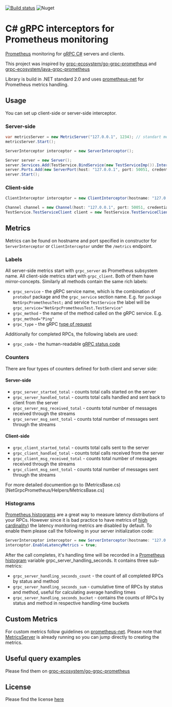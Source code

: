 [![Build status](https://ci.appveyor.com/api/projects/status/89i4e4jf79nyay6x/branch/master?svg=true)](https://ci.appveyor.com/project/visma/csharp-grpc-prometheus-fsrr6/branch/master) ![Nuget](https://img.shields.io/nuget/v/NetGrpcPrometheus.svg)

# C# gRPC interceptors for Prometheus monitoring
[Prometheus](https://prometheus.io/) monitoring for [gRPC C#](https://github.com/grpc/grpc) servers and clients.

This project was inspired by [grpc-ecosystem/go-grpc-prometheus](https://github.com/grpc-ecosystem/go-grpc-prometheus) 
and [grpc-ecosystem/java-grpc-prometheus](https://github.com/grpc-ecosystem/java-grpc-prometheus)

Library is build in .NET standard 2.0 and uses [prometheus-net](https://github.com/prometheus-net/prometheus-net) for 
Prometheus metrics handling.

## Usage
You can set up client-side or server-side interceptor.

### Server-side

```C#
var metricsServer = new MetricServer("127.0.0.1", 1234); // standart metrics server prometheus-net
metricsServer.Start();

ServerInterceptor interceptor = new ServerInterceptor();

Server server = new Server();
server.Services.Add(TestService.BindService(new TestServiceImp()).Intercept(interceptor));
server.Ports.Add(new ServerPort(host: "127.0.0.1", port: 50051, credentials: ServerCredentials.Insecure));
server.Start();
```

### Client-side

```C#
ClientInterceptor interceptor = new ClientInterceptor(hostname: "127.0.0.1", port: "1234");

Channel channel = new Channel(host: "127.0.0.1", port: 50051, credentials: ChannelCredentials.Insecure);
TestService.TestServiceClient client = new TestService.TestServiceClient(channel.Intercept(interceptor));
```

## Metrics

Metrics can be found on hostname and port specified in constructor for `ServerInterceptor` 
or `ClientInterceptor` under the `/metrics` endpoint.

### Labels

All server-side metrics start with `grpc_server` as Prometheus subsystem name. All client-side metrics start with `grpc_client`. 
Both of them have mirror-concepts. Similarly all methods contain the same rich labels:

* `grpc_service` - the gRPC service name, which is the combination of `protobuf` package and the `grpc_service` section name.
E.g. for `package NetGrpcPrometheusTest;` and service `TestService` the label will be `grpc_service="NetGrpcPrometheusTest.TestService"`
* `grpc_method` - the name of the method called on the gRPC service. E.g.
`grpc_method="Ping"`
* `grpc_type` - the gRPC [type of request](https://grpc.io/docs/guides/concepts.html#rpc-life-cycle) 

Additionally for completed RPCs, the following labels are used:

* `grpc_code` - the human-readable [gRPC status code](https://github.com/grpc/grpc-go/blob/master/codes/codes.go)

### Counters

There are four types of counters defined for both client and server side:

#### Server-side

* `grpc_server_started_total` - counts total calls started on the server
* `grpc_server_handled_total` - counts total calls handled and sent back to client from the server
* `grpc_server_msg_received_total` - counts total number of messages received through the streams
* `grpc_server_msg_sent_total` - counts total number of messages sent through the streams

#### Client-side

* `grpc_client_started_total` - counts total calls sent to the server
* `grpc_client_handled_total` - counts total calls received from the server
* `grpc_client_msg_received_total` - counts total number of messages received through the streams
* `grpc_client_msg_sent_total` - counts total number of messages sent through the streams

For more detailed documention go to (MetricsBase.cs)[NetGrpcPrometheus/Helpers/MetricsBase.cs]

### Histograms

[Prometheus histograms](https://prometheus.io/docs/concepts/metric_types/#histogram) are a great way to measure latency distributions of your RPCs. 
However since it is bad practice to have metrics of [high cardinality](https://prometheus.io/docs/practices/instrumentation/#do-not-overuse-labels)) the latency monitoring metrics are disabled by default. 
To enable them please call the following in your server initialization code:

```C#
ServerInterceptor interceptor = new ServerInterceptor(hostname: "127.0.0.1", port: "1234");
interceptor.EnableLatencyMetrics = true;
```

After the call completes, it's handling time will be recorded in a [Prometheus histogram](https://prometheus.io/docs/concepts/metric_types/#histogram) variable 
grpc_server_handling_seconds. It contains three sub-metrics:

* `grpc_server_handling_seconds_count` - the count of all completed RPCs by status and method
* `grpc_server_handling_seconds_sum` - cumulative time of RPCs by status and method, useful for calculating average handling times
* `grpc_server_handling_seconds_bucket` - contains the counts of RPCs by status and method in respective handling-time buckets

## Custom Metrics

For custom metrics follow guidelines on [prometheus-net](https://github.com/prometheus-net/prometheus-net). Please note that [MetricsServer](https://github.com/prometheus-net/prometheus-net/blob/master/Prometheus.NetStandard/MetricServer.cs) is already running so you can jump directly to creating the metrics.

## Useful query examples

Please find them on [grpc-ecosystem/go-grpc-prometheus](https://github.com/grpc-ecosystem/go-grpc-prometheus)

## License

Please find the license [here](LICENSE)

